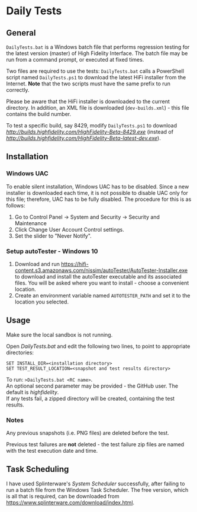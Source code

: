 # Daily Tests
## General
`DailyTests.bat` is a Windows batch file that performs regression testing for the latest version (master) of High Fidelity Interface.  The batch file may be run from a command prompt, or executed at fixed times.

Two files are required to use the tests: `DailyTests.bat` calls a PowerShell script named `DailyTests.ps1` to download the latest HiFi installer from the Internet.  **Note** that the two scripts must have the same prefix to run correctly.

Please be aware that the HiFi installer is downloaded to the current directory.  In addition, an XML file is downloaded (`dev-builds.xml`) - this file contains the build number.

To test a specific build, say 8429, modify `DailyTests.ps1` to download *<http://builds.highfidelity.com/HighFidelity-Beta-8429.exe>* (instead of *<http://builds.highfidelity.com/HighFidelity-Beta-latest-dev.exe>*).
## Installation
### Windows UAC
To enable silent installation, Windows UAC has to be disabled.  Since a new installer is downloaded each time, it is not possible to disable UAC only for this file; therefore, UAC has to be fully disabled.  The procedure for this is as follows:
1. Go to Control Panel -> System and Security -> Security and Maintenance
2. Click Change User Account Control settings.
3. Set the slider to "Never Notify".
### Setup autoTester - Windows 10
1. Download and run <https://hifi-content.s3.amazonaws.com/nissim/autoTester/AutoTester-Installer.exe> to download and install the autoTester executable and its associated files.
You will be asked where you want to install - choose a convenient location.
2. Create an environment variable named `AUTOTESTER_PATH` and set it to the location you selected.
## Usage
Make sure the local sandbox is not running.

Open *DailyTests.bat* and edit the following two lines, to point to appropriate directories:
```
SET INSTALL_DIR=<installation directory>
SET TEST_RESULT_LOCATION=<snapshot and test results directory>
```

To run: `>DailyTests.bat <RC name>`.  
An optional second parameter may be provided - the GitHub user.  The default is *highfidelity*.  
If any tests fail, a zipped directory will be created, containing the test results.
### Notes
Any previous snapshots (i.e. PNG files) are deleted before the test.

Previous test failures are **not** deleted - the test failure zip files are named with the test execution date and time.
## Task Scheduling
I have used Splinterware's *System Scheduler* successfully, after failing to run a batch file from the Windows Task Scheduler.  The free version, which is all that is required, can be downloaded from <https://www.splinterware.com/download/index.html>. 
